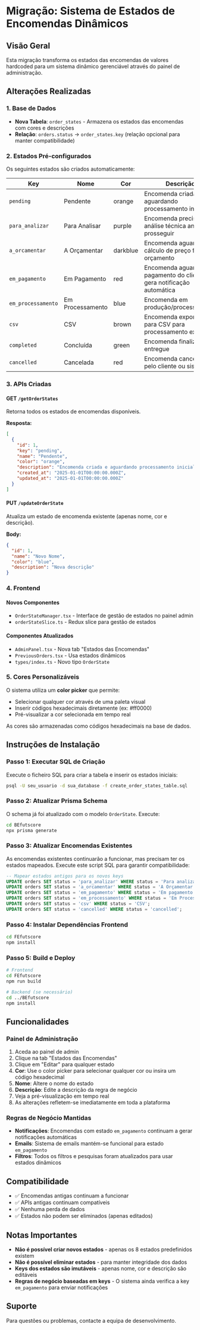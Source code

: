 # Migração: Sistema de Estados de Encomendas Dinâmicos

## Visão Geral
Esta migração transforma os estados das encomendas de valores hardcoded para um sistema dinâmico gerenciável através do painel de administração.

## Alterações Realizadas

### 1. Base de Dados
- **Nova Tabela**: `order_states` - Armazena os estados das encomendas com cores e descrições
- **Relação**: `orders.status` → `order_states.key` (relação opcional para manter compatibilidade)

### 2. Estados Pré-configurados
Os seguintes estados são criados automaticamente:

| Key | Nome | Cor | Descrição |
|-----|------|-----|-----------|
| `pending` | Pendente | orange | Encomenda criada e aguardando processamento inicial |
| `para_analizar` | Para Analisar | purple | Encomenda precisa de análise técnica antes de prosseguir |
| `a_orcamentar` | A Orçamentar | darkblue | Encomenda aguarda cálculo de preço final e orçamento |
| `em_pagamento` | Em Pagamento | red | Encomenda aguarda pagamento do cliente - gera notificação automática |
| `em_processamento` | Em Processamento | blue | Encomenda em produção/processamento |
| `csv` | CSV | brown | Encomenda exportada para CSV para processamento externo |
| `completed` | Concluída | green | Encomenda finalizada e entregue |
| `cancelled` | Cancelada | red | Encomenda cancelada pelo cliente ou sistema |

### 3. APIs Criadas

#### GET `/getOrderStates`
Retorna todos os estados de encomendas disponíveis.

**Resposta:**
```json
[
  {
    "id": 1,
    "key": "pending",
    "name": "Pendente",
    "color": "orange",
    "description": "Encomenda criada e aguardando processamento inicial",
    "created_at": "2025-01-01T00:00:00.000Z",
    "updated_at": "2025-01-01T00:00:00.000Z"
  }
]
```

#### PUT `/updateOrderState`
Atualiza um estado de encomenda existente (apenas nome, cor e descrição).

**Body:**
```json
{
  "id": 1,
  "name": "Novo Nome",
  "color": "blue",
  "description": "Nova descrição"
}
```

### 4. Frontend

#### Novos Componentes
- `OrderStateManager.tsx` - Interface de gestão de estados no painel admin
- `orderStateSlice.ts` - Redux slice para gestão de estados

#### Componentes Atualizados
- `AdminPanel.tsx` - Nova tab "Estados das Encomendas"
- `PreviousOrders.tsx` - Usa estados dinâmicos
- `types/index.ts` - Novo tipo `OrderState`

### 5. Cores Personalizáveis
O sistema utiliza um **color picker** que permite:
- Selecionar qualquer cor através de uma paleta visual
- Inserir códigos hexadecimais diretamente (ex: #ff0000)
- Pré-visualizar a cor selecionada em tempo real

As cores são armazenadas como códigos hexadecimais na base de dados.

## Instruções de Instalação

### Passo 1: Executar SQL de Criação
Execute o ficheiro SQL para criar a tabela e inserir os estados iniciais:

```bash
psql -U seu_usuario -d sua_database -f create_order_states_table.sql
```

### Passo 2: Atualizar Prisma Schema
O schema já foi atualizado com o modelo `OrderState`. Execute:

```bash
cd BEfutscore
npx prisma generate
```

### Passo 3: Atualizar Encomendas Existentes
As encomendas existentes continuarão a funcionar, mas precisam ter os estados mapeados. Execute este script SQL para garantir compatibilidade:

```sql
-- Mapear estados antigos para os novos keys
UPDATE orders SET status = 'para_analizar' WHERE status = 'Para analizar';
UPDATE orders SET status = 'a_orcamentar' WHERE status = 'A Orçamentar';
UPDATE orders SET status = 'em_pagamento' WHERE status = 'Em pagamento';
UPDATE orders SET status = 'em_processamento' WHERE status = 'Em Processamento' OR status = 'processing';
UPDATE orders SET status = 'csv' WHERE status = 'CSV';
UPDATE orders SET status = 'cancelled' WHERE status = 'cancelled';
```

### Passo 4: Instalar Dependências Frontend
```bash
cd FEfutscore
npm install
```

### Passo 5: Build e Deploy
```bash
# Frontend
cd FEfutscore
npm run build

# Backend (se necessário)
cd ../BEfutscore
npm install
```

## Funcionalidades

### Painel de Administração
1. Aceda ao painel de admin
2. Clique na tab "Estados das Encomendas"
3. Clique em "Editar" para qualquer estado
4. **Cor**: Use o color picker para selecionar qualquer cor ou insira um código hexadecimal
5. **Nome**: Altere o nome do estado
6. **Descrição**: Edite a descrição da regra de negócio
7. Veja a pré-visualização em tempo real
8. As alterações refletem-se imediatamente em toda a plataforma

### Regras de Negócio Mantidas
- **Notificações**: Encomendas com estado `em_pagamento` continuam a gerar notificações automáticas
- **Emails**: Sistema de emails mantém-se funcional para estado `em_pagamento`
- **Filtros**: Todos os filtros e pesquisas foram atualizados para usar estados dinâmicos

## Compatibilidade
- ✅ Encomendas antigas continuam a funcionar
- ✅ APIs antigas continuam compatíveis
- ✅ Nenhuma perda de dados
- ✅ Estados não podem ser eliminados (apenas editados)

## Notas Importantes
- **Não é possível criar novos estados** - apenas os 8 estados predefinidos existem
- **Não é possível eliminar estados** - para manter integridade dos dados
- **Keys dos estados são imutáveis** - apenas nome, cor e descrição são editáveis
- **Regras de negócio baseadas em keys** - O sistema ainda verifica a key `em_pagamento` para enviar notificações

## Suporte
Para questões ou problemas, contacte a equipa de desenvolvimento.
